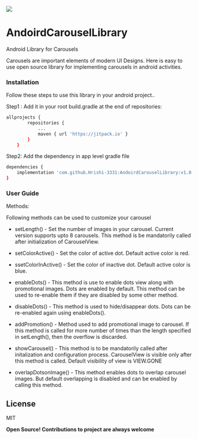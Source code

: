 [![](https://jitpack.io/v/Hrishi-3331/AndoirdCarouselLibrary.svg)](https://jitpack.io/#Hrishi-3331/AndoirdCarouselLibrary)


# AndoirdCarouselLibrary
Android Library for Carousels


Carousels are important elements of modern UI Designs. Here is easy to use open source library for implementing carousels in android activities.

### Installation

Follow these steps to use this library in your android project..

Step1 : Add it in your root build.gradle at the end of repositories:

```sh
allprojects {
		repositories {
			...
			maven { url 'https://jitpack.io' }
		}
	}
```

Step2: Add the dependency in app level gradle file

```sh
dependencies {
    implementation 'com.github.Hrishi-3331:AndoirdCarouselLibrary:v1.0.0'
}
```

### User Guide

Methods:

Following methods can be used to customize  your carousel

* setLength() - Set the number of images in your carousel. Current version supports upto 8 carousels. This method is be mandatorily called after initialization of CarouselView.

* setColorActive() - Set the color of active dot. Default active color is red.

* ssetColorInActive() - Set the color of inactive dot. Default active color is blue.

* enableDots() - This method is use to enable dots view along with promotional images. Dots are enabled by default. This method can be used to re-enable them if they are disabled by some other method.

* disableDots() - This method is used to hide/disappear dots. Dots can be re-enabled again using enableDots().

* addPromotion() - Method used to add promotional image to carousel. If this method is called for more number of times than the length specified in setLength(), then the overflow is discarded.

* showCarousel() - This method is to be mandatorily called after initalization and configuration process. CarouselView is visible only after this method is called. Default visibility of view is VIEW.GONE

* overlapDotsonImage() - This method enables dots to overlap carousel images. But default overlapping is disabled and can be enabled by calling this method.






License
----

MIT


**Open Source! Contributions to project are always welcome**
